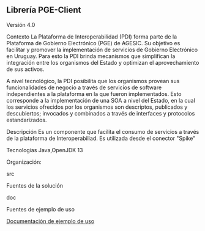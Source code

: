 ## Librería PGE-Client
Versión 4.0  

Contexto
La Plataforma de Interoperabilidad (PDI) forma parte de la Plataforma de Gobierno Electrónico (PGE) de AGESIC. Su objetivo es facilitar y promover la implementación de servicios de Gobierno Electrónico en Uruguay. Para esto la PDI brinda mecanismos que simplifican la integración entre los organismos del Estado y optimizan el aprovechamiento de sus activos.

A nivel tecnológico, la PDI posibilita que los organismos provean sus funcionalidades de negocio a través de servicios de software independientes a la plataforma en la que fueron implementados. Esto corresponde a la implementación de una SOA a nivel del Estado, en la cual los servicios ofrecidos por los organismos son descriptos, publicados y descubiertos; invocados y combinados a través de interfaces y protocolos estandarizados.

Descripción Es un componente que facilita el consumo de servicios a través de la plataforma de Interoperabiliad. Es utilizada desde el conector "Spike"

Tecnologías Java,OpenJDK 13

Organización:

src

Fuentes de la solución

doc

Fuentes de ejemplo de uso



[Documentación de ejemplo de uso](Ejemplo_de_uso.md)
